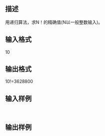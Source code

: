 ## 描述

用递归算法，求N！的精确值(N以一般整数输入)。

## 输入格式

10

## 输出格式

10!=3628800

## 输入样例

```plaintext
 
```

## 输出样例

```plaintext
 
```



 



 

